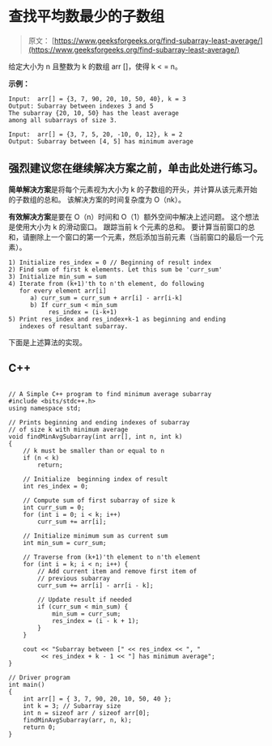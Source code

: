 # 查找平均数最少的子数组

> 原文： [https://www.geeksforgeeks.org/find-subarray-least-average/](https://www.geeksforgeeks.org/find-subarray-least-average/)

给定大小为 n 且整数为 k 的数组 arr []，使得 k < = n。

**示例：**

```
Input:  arr[] = {3, 7, 90, 20, 10, 50, 40}, k = 3
Output: Subarray between indexes 3 and 5
The subarray {20, 10, 50} has the least average 
among all subarrays of size 3.

Input:  arr[] = {3, 7, 5, 20, -10, 0, 12}, k = 2
Output: Subarray between [4, 5] has minimum average

```

[](https://practice.geeksforgeeks.org/problem-page.php?pid=169)

## 强烈建议您在继续解决方案之前，单击此处进行练习。

**简单解决方案**是将每个元素视为大小为 k 的子数组的开头，并计算从该元素开始的子数组的总和。 该解决方案的时间复杂度为 O（nk）。

**有效解决方案**是要在 O（n）时间和 O（1）额外空间中解决上述问题。 这个想法是使用大小为 k 的滑动窗口。 跟踪当前 k 个元素的总和。 要计算当前窗口的总和，请删除上一个窗口的第一个元素，然后添加当前元素（当前窗口的最后一个元素）。

```
1) Initialize res_index = 0 // Beginning of result index
2) Find sum of first k elements. Let this sum be 'curr_sum'
3) Initialize min_sum = sum
4) Iterate from (k+1)'th to n'th element, do following
   for every element arr[i]
      a) curr_sum = curr_sum + arr[i] - arr[i-k]
      b) If curr_sum < min_sum
           res_index = (i-k+1)
5) Print res_index and res_index+k-1 as beginning and ending
   indexes of resultant subarray.
```

下面是上述算法的实现。

## C++ 

```

// A Simple C++ program to find minimum average subarray 
#include <bits/stdc++.h> 
using namespace std; 

// Prints beginning and ending indexes of subarray 
// of size k with minimum average 
void findMinAvgSubarray(int arr[], int n, int k) 
{ 
    // k must be smaller than or equal to n 
    if (n < k) 
        return; 

    // Initialize  beginning index of result 
    int res_index = 0; 

    // Compute sum of first subarray of size k 
    int curr_sum = 0; 
    for (int i = 0; i < k; i++) 
        curr_sum += arr[i]; 

    // Initialize minimum sum as current sum 
    int min_sum = curr_sum; 

    // Traverse from (k+1)'th element to n'th element 
    for (int i = k; i < n; i++) { 
        // Add current item and remove first item of 
        // previous subarray 
        curr_sum += arr[i] - arr[i - k]; 

        // Update result if needed 
        if (curr_sum < min_sum) { 
            min_sum = curr_sum; 
            res_index = (i - k + 1); 
        } 
    } 

    cout << "Subarray between [" << res_index << ", "
         << res_index + k - 1 << "] has minimum average"; 
} 

// Driver program 
int main() 
{ 
    int arr[] = { 3, 7, 90, 20, 10, 50, 40 }; 
    int k = 3; // Subarray size 
    int n = sizeof arr / sizeof arr[0]; 
    findMinAvgSubarray(arr, n, k); 
    return 0; 
} 

```